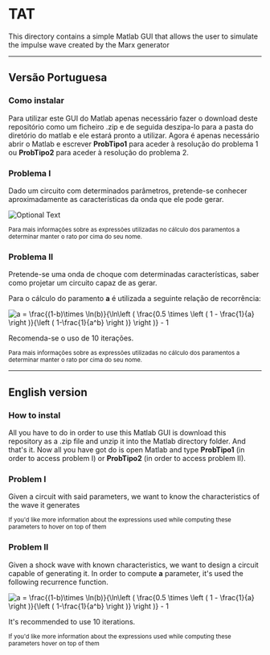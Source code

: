 
# TAT 
This directory contains a simple Matlab GUI that allows the user to simulate the impulse wave created by the Marx generator

---

## Versão Portuguesa
### Como instalar
Para utilizar este GUI do Matlab apenas necessário fazer o download deste repositório como um ficheiro .zip e de seguida deszipa-lo para a pasta do diretório do matlab e ele estará pronto a utilizar. 
Agora é apenas necessário abrir o Matlab e escrever **ProbTipo1** para aceder à resolução do problema 1 ou **ProbTipo2** para aceder à resolução do problema 2.
### Problema I
Dado um circuito com determinados parâmetros, pretende-se conhecer aproximadamente as características da onda que ele pode gerar. 

![Optional Text](../master/CircEq.png)

<small>Para mais informações sobre as expressões utilizadas no cálculo dos paramentos a determinar manter o rato por cima do seu nome.</small>

### Problema II 
Pretende-se uma onda de choque com determinadas características, saber como projetar um circuito capaz de as gerar. 

Para o cálculo do paramento **a** é utilizada a seguinte relação de recorrência:


<img src="https://latex.codecogs.com/gif.latex?a&space;=&space;\frac{(1-b)\times&space;\ln(b)}{\ln\left&space;(&space;\frac{0.5&space;\times&space;\left&space;(&space;1&space;-&space;\frac{1}{a}&space;\right&space;)}{\left&space;(&space;1-\frac{1}{a^b}&space;\right&space;)}&space;\right&space;)}&space;-&space;1" title="a = \frac{(1-b)\times \ln(b)}{\ln\left ( \frac{0.5 \times \left ( 1 - \frac{1}{a} \right )}{\left ( 1-\frac{1}{a^b} \right )} \right )} - 1" />   


Recomenda-se o uso de 10 iterações. 

<small>Para mais informações sobre as expressões utilizadas no cálculo dos paramentos a determinar manter o rato por cima do seu nome.</small>



---



## English version 
### How to instal
All you have to do in order to use this Matlab GUI is download this repository as a .zip file and unzip it into the Matlab directory folder. 
And that's it. 
Now all you have got do is open Matlab and type **ProbTipo1** (in order to access problem I) or **ProbTipo2** (in order to access problem II).
### Problem I
Given a circuit with said parameters, we want to know the characteristics of the wave it generates

<small> If you'd like more information about the expressions used while computing these parameters to hover on top of them</small>



### Problem II
Given a shock wave with known characteristics, we want to design a circuit capable of generating it. 
In order to compute **a** parameter, it's used the following recurrence function. 

<img src="https://latex.codecogs.com/gif.latex?a&space;=&space;\frac{(1-b)\times&space;\ln(b)}{\ln\left&space;(&space;\frac{0.5&space;\times&space;\left&space;(&space;1&space;-&space;\frac{1}{a}&space;\right&space;)}{\left&space;(&space;1-\frac{1}{a^b}&space;\right&space;)}&space;\right&space;)}&space;-&space;1" title="a = \frac{(1-b)\times \ln(b)}{\ln\left ( \frac{0.5 \times \left ( 1 - \frac{1}{a} \right )}{\left ( 1-\frac{1}{a^b} \right )} \right )} - 1" />
  
It's recommended to use 10 iterations.

<small> If you'd like more information about the expressions used while computing these parameters hover on top of them</small>
